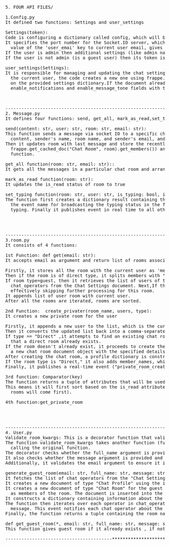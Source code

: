 <pre>
5. FOUR API FILES/

1.Config.py
It defined two functions: Settings and user_settings

Settings(token):
Code is configuring a dictionary called config, which will be used to set up the chat application's settings and behavior.
It specifies the port number for the Socket.IO server, which enables real-time bidirectional communication between the client (usually a web browser) and the server, sets the 
  value of the 'user_emai' key to current user email, gives guest title and then merge this dictionary with get_chat_settings dictionary.
If the user is admin then additional settings (like admin name,user settings) related to the admin user are added to the config dictionary.
If the user is not admin (is a guest user) then its token is verified.If verification=true then keys 'chat_room' and 'user_email' are assigned value associated with token.

user_settings(Settings):
It is responsible for managing and updating the chat settings for a specific user.It checks if chat settings already exists for current user.If the document does not exist for 
  the current user, the code creates a new one using frappe.get_doc() method. It sets the user-specific settings, such as 'enable_notifications' and 'enable_message_tone', based 
  on the provided settings dictionary.If the document already exists for the current user, the code fetches the existing document using frappe.get_doc(). It updates the 
  enable_notifications and enable_message_tone fields with the values from the provided settings dictionary.



---------------------------------------------------------------------------**********************---------------------------------------------------------------------------------------------
2. Message.py
It defines four functions: send, get_all, mark_as_read,set_typing

send(content: str, user: str, room: str, email: str):
This function sends a message via socket IO to a specific chat room. It checks if the user is allowed in the room, creates a new chat message document with the provided 
  content, sender's name, room name, and sender's email, and then inserts the message into the database.
Then it updates room with last message and store the recently created message in separate dictionary. It loops through each member of the chat room (obtained from
  frappe.get_cached_doc("Chat Room", room).get_members()) and  broadcasts real-time events to users within a chat room using the Frappe framework's frappe.publish_realtime
  function.

get_all function(room: str, email: str)::  
It gets all the messages in a particular chat room and arranges them to show the most recent message at last, provided the user is allowed in the room.

mark_as_read function(room: str):
It updates the is_read status of room to true

set_typing function(room: str, user: str, is_typing: bool, is_guest: bool):
The function first creates a dictionary result containing the information about the room, the user, whether they are typing, and whether they are a guest. It then constructs
  the event name for broadcasting the typing status in the format "{room}:typing". This event name is used to notify other users in the chat room that the specified user is 
  typing. Finally it publishes event in real time to all other members of the room.




--------------------------------------------------------------------------------****************-----------------------------------------------------------------------------------------------
3.room.py
It consists of 4 functions:

1st Function: def get(email: str):
It accepts email as argument and return list of rooms associated with given mail or of type guest.

Firstly, it stores all the room with the current user as 'member' or of guest type in a dictionary.
Then if the room is of direct type, it splits members with " , " and names it after the opposite member of the group.
If room type=guest, then it retrieves the list of users of that room.If the users field is empty (meaning no users are associated with this room), it fetches the list of
  chat_operators from the Chat Settings document. Next,If the user is not a participant in this guest room, the code continues to the next room in the loop using continue,
  effectively skipping further processing for this room.
It appends list of user room with current user.
After all the rooms are iterated, rooms are sorted.

2nd Function:  create_privater(room_name, users, type):
It creates a new private room for the user

Firstly, it appends a new user to the list, which is the current user from the Frappe session (frappe.session.user).
Then it converts the updated list back into a comma-separated string "members"  using ", ".join(users).
If type == "Direct" ,it attempts to find an existing chat room between the two users specified in the users list, if such a room already exists, it throws an error indicating
  that a direct room already exists.
If the room doesn't already exist, it proceeds to create the chat room by calling the get_private_room_doc() function.The get_private_room_doc() function creates and returns
  a new chat room document object with the specified details.
After creating the chat room, a profile dictionary is constructed with relevant room information, such as room_name, last_date, room, is_read, room_type, and members.
If the room type is "Direct," it also adds member_names, which is a list of dictionaries containing the name and email of each user in the users list
Finally, it publishes a real-time event ("private_room_creation") to each user,notifying them about the new chat room. The profile dictionary is sent as the message.

3rd function: Comparator(key)
The function returns a tuple of attributes that will be used for sorting. In this case, it returns (key.is_read, reversor(key.modified)).
This means it will first sort based on the is_read attribute (unread rooms will come first), and then it will sort based on the modified attribute in descending order (newer
  rooms will come first).

4th function:get_private_room




---------------------------------------------------------------********************************--------------------------------------------------------------------------------------------
4. User.py
Validate_room_kwargs: This is a decorator function that validates the keyword arguments of the decorated function.
The function validate_room_kwargs takes another function (function) as an argument, and it returns a new function (_validator) that performs the validation before and after
  calling the original function.
The decorator checks whether the full_name argument is provided and throws an error if it's missing.
It also checks whether the message argument is provided and throws an error if it's not provided or too short.
Additionally, it validates the email argument to ensure it is a valid email address

generate_guest_room(email: str, full_name: str, message: str)
It fetches the list of chat operators from the "Chat Settings" doctype using frappe.get_cached_doc().
It creates a new document of type "Chat Profile" using the input email and full_name. The document is inserted into the database using insert().
It creates a new document of type "Chat Room" for the guest user. It includes details such as the guest's email, full name, room name, room type (Guest), and chat operators
  as members of the room. The document is inserted into the database
It constructs a dictionary containing information about the guest's profile, including room name, last message, last date, room type, and read status.
The function then iterates over each operator in chat_operators and publishes a real-time event with the "new_room_creation" event name and the profile dictionary as the
  message. This event notifies each chat operator about the creation of a new room for the guest user.
Finally, the function returns a tuple containing the room name and the guest's token obtained from the profile_doc.

def get_guest_room(*, email: str, full_name: str, message: str):
This function gives guest room if it already exists , if not create guest room.

----------------------------------------***********************************************************-----------------------------------------------------------------------------------
</pre>
